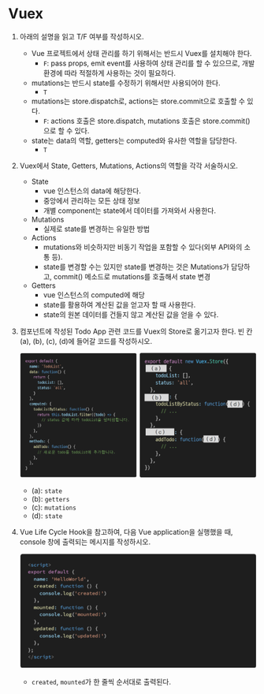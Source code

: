 # Vuex

1. 아래의 설명을 읽고 T/F 여부를 작성하시오.

   - Vue 프로젝트에서 상태 관리를 하기 위해서는 반드시 Vuex를 설치해야 한다.
     - `F`: pass props, emit event를 사용하여 상태 관리를 할 수 있으므로, 개발 환경에 따라 적절하게 사용하는 것이 필요하다.
   - mutations는 반드시 state를 수정하기 위해서만 사용되어야 한다.
     - `T`
   - mutations는 store.dispatch로, actions는 store.commit으로 호출할 수 있다.
     - `F`: actions 호출은 store.dispatch, mutations 호출은 store.commit()으로 할 수 있다.
   - state는 data의 역할, getters는 computed와 유사한 역할을 담당한다.
     - `T`

2. Vuex에서 State, Getters, Mutations, Actions의 역할을 각각 서술하시오.

   - State
     - vue 인스턴스의 data에 해당한다.
     - 중앙에서 관리하는 모든 상태 정보
     - 개별 component는 state에서 데이터를 가져와서 사용한다.
   - Mutations
     - 실제로 state를 변경하는 유일한 방법
   - Actions
     - mutations와 비슷하지만 비동기 작업을 포함할 수 있다(외부 API와의 소통 등).
     - state를 변경할 수는 있지만 state를 변경하는 것은 Mutations가 담당하고, commit() 메소드로 mutations를 호출해서 state 변경
   - Getters
     - vue 인스턴스의 computed에 해당
     - state를 활용하여 계산된 값을 얻고자 할 때 사용한다.
     - state의 원본 데이터를 건들지 않고 계산된 값을 얻을 수 있다.

3. 컴포넌트에 작성된 Todo App 관련 코드를 Vuex의 Store로 옮기고자 한다. 빈 칸 (a), (b), (c), (d)에 들어갈 코드를 작성하시오.

   ![image-20221108091701472](05_vue_homework.assets/image-20221108091701472.png)

   - (a): `state`
   - (b): `getters`
   - (c): `mutations`
   - (d): `state`

4. Vue Life Cycle Hook을 참고하여, 다음 Vue application을 실행했을 때, console 창에 출력되는 메시지를 작성하시오.

   ![image-20221108092259588](05_vue_homework.assets/image-20221108092259588.png)

   - `created`, `mounted`가 한 줄씩 순서대로 출력된다.